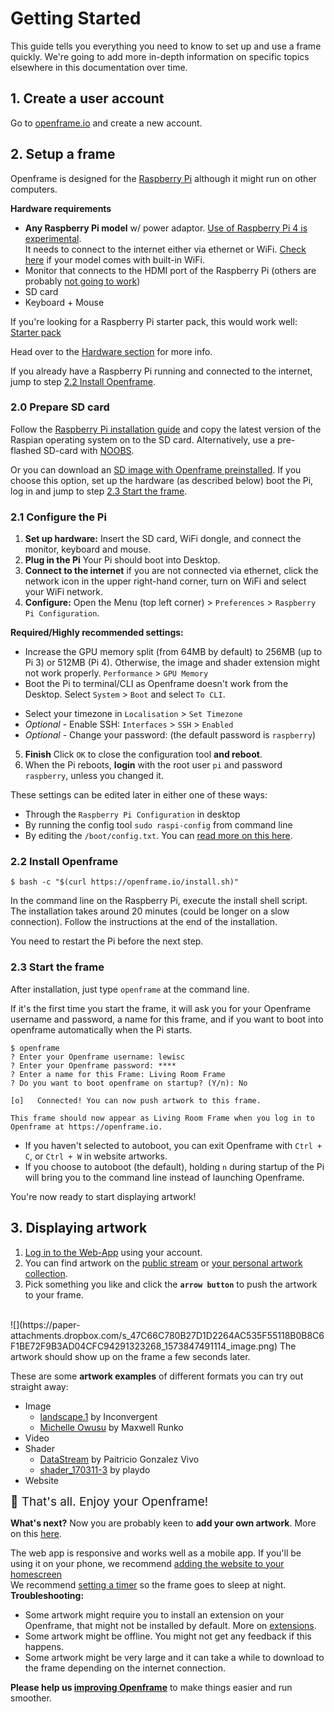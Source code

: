 # Getting Started

This guide tells you everything you need to know to set up and use a frame quickly. We're going to add more in-depth information on specific topics elsewhere in this documentation over time.

## 1. Create a user account

Go to [openframe.io](https://openframe.io/login) and create a new account.


## 2. Setup a frame

Openframe is designed for the [Raspberry Pi](https://www.raspberrypi.org/) although it might run on other computers.

**Hardware requirements**

* **Any Raspberry Pi model** w/ power adaptor. [Use of Raspberry Pi 4 is experimental](#requirements).  
It needs to connect to the internet either via ethernet or WiFi. [Check here](https://en.wikipedia.org/wiki/Raspberry_Pi#Generations_of_released_models) if your model comes with built-in WiFi.
* Monitor that connects to the HDMI port of the Raspberry Pi (others are probably [not going to work](#tft-displays))
* SD card
* Keyboard + Mouse

If you're looking for a Raspberry Pi starter pack, this would work well: [Starter pack](https://www.amazon.com/CanaKit-Raspberry-Complete-Starter-Kit/dp/B01C6Q2GSY)

Head over to the [Hardware section](#hardware) for more info.

<aside class="info">If you already have a Raspberry Pi running and connected to the internet, jump to step <a href="#2-2-install-openframe">2.2 Install Openframe</a>.</aside>


### 2.0 Prepare SD card

Follow the [Raspberry Pi installation guide](https://www.raspberrypi.org/documentation/installation/installing-images/README.md) and copy the latest version of the Raspian operating system on to the SD card. Alternatively, use a pre-flashed SD-card with [NOOBS](https://www.raspberrypi.org/downloads/noobs/).

Or you can download an [SD image with Openframe preinstalled](https://gist.github.com/jvolker/96a52b05459316643f8e110ff46b8e32). If you choose this option, set up the hardware (as described below) boot the Pi, log in and jump to step <a href="#2-3-start-the-frame">2.3 Start the frame</a>.

### 2.1 Configure the Pi

1. **Set up hardware:** Insert the SD card, WiFi dongle, and connect the monitor, keyboard and mouse.
2. **Plug in the Pi** Your Pi should boot into Desktop. 
3. **Connect to the internet** if you are not connected via ethernet, click the network icon in the upper right-hand corner, turn on WiFi and select your WiFi network. 
4. **Configure:** Open the Menu (top left corner) > `Preferences` > `Raspberry Pi Configuration`.  
   
<aside class="info">
  <span style="font-weight: bold">Required/Highly recommended settings:</span> 
  <ul>
    <li>
      Increase the GPU memory split (from 64MB by default) to 256MB (up to Pi 3) or 512MB (Pi 4). Otherwise, the image and shader extension might not work properly. <code>Performance</code> > <code>GPU Memory</code></li>
    <li>
      Boot the Pi to terminal/CLI as Openframe doesn't work from the Desktop. Select <code>System</code> > <code>Boot</code> and select <code>To CLI</code>.
    </li>
  </ul>
</aside>

- Select your timezone in `Localisation` > `Set Timezone`</li>
- *Optional* - Enable SSH: `Interfaces` > `SSH` > `Enabled` 
- *Optional* - Change your password: (the default password is `raspberry`)

<ol start="5">
  <li><span style="font-weight: bold">Finish</span> Click <code>OK</code> to close the configuration tool <span style="font-weight: bold">and reboot</span>.</li>
  <li>When the Pi reboots, <span style="font-weight: bold">login</span> with the root user <code>pi</code> and password <code>raspberry</code>, unless you changed it.</li>
</ol>

<aside class="info">
  These settings can be edited later in either one of these ways: 
  <ul>
    <li>Through the <code>Raspberry Pi Configuration</code> in desktop</li>
    <li>By running the config tool <code>sudo raspi-config</code> from command line</li>
    <li>By editing the <code>/boot/config.txt</code>. You can <a href="https://www.raspberrypi.org/documentation/configuration/">read more on this here</a>.</li>
    </li>
  </ul>
</aside>

### 2.2 Install Openframe

```terminal
$ bash -c "$(curl https://openframe.io/install.sh)"
```

In the command line on the Raspberry Pi, execute the install shell script. The installation takes around 20 minutes (could be longer on a slow connection). Follow the instructions at the end of the installation. 

You need to restart the Pi before the next step.

### 2.3 Start the frame

After installation, just type `openframe` at the command line.

If it's the first time you start the frame, it will ask you for your Openframe username and password, a name for this frame, and if you want to boot into openframe automatically when the Pi starts.

```terminal
$ openframe
? Enter your Openframe username: lewisc
? Enter your Openframe password: ****
? Enter a name for this Frame: Living Room Frame
? Do you want to boot openframe on startup? (Y/n): No

[o]   Connected! You can now push artwork to this frame.

This frame should now appear as Living Room Frame when you log in to Openframe at https://openframe.io.
```

<aside class="info">
  <ul>
    <li>If you haven't selected to autoboot, you can exit Openframe with <code>Ctrl + C</code>, or <code>Ctrl + W</code> in website artworks.</li>
    <li>If you choose to autoboot (the default), holding <code>n</code> during startup of the Pi will bring you to the command line instead of launching Openframe.</li>
  </ul>
</aside>

You're now ready to start displaying artwork!

## 3. Displaying artwork

1. [Log in to the Web-App](https://openframe.io/login) using your account.
2. You can find artwork on the [public stream](#public-artwork-stream) or [your personal artwork collection](#your-artwork-collection).
3. Pick something you like and click the **`arrow button`** to push the artwork to your frame.<br>
<br>
![](https://paper-attachments.dropbox.com/s_47C66C780B27D1D2264AC535F55118B0B8C6F1BE72F9B3AD04CFC94291323268_1573847491114_image.png)
The artwork should show up on the frame a few seconds later.

These are some **artwork examples** of different formats you can try out straight away:

- Image
  - [landscape.1](https://openframe.io/artwork/56e5b16ba6b560d606184640) by Inconvergent
  - [Michelle Owusu](https://openframe.io/artwork/5850a83d7cb7f28d67892de5) by Maxwell Runko
- Video
- Shader
  - [DataStream](https://openframe.io/artwork/56d6be5c9e1daa041f456a47) by Paitricio Gonzalez Vivo
  - [shader_170311-3](https://openframe.io/artwork/58c3b79ba9c1b11803b2420d) by playdo
- Website

<span style="font-size: 19px">🙌 That's all. Enjoy your Openframe!</span>

**What's next?** Now you are probably keen to **add your own artwork**. More on this [here](#adding-artwork).

<aside class="info">The web app is responsive and works well as a mobile app. If you'll be using it on your phone, we recommend <a href="http://lifehacker.com/5809338/add-web-site-bookmarks-to-your-iphones-homescreen">adding the website to your homescreen</a></aside>

<aside class="info">We recommend <a href="#timer">setting a timer</a> so the frame goes to sleep at night.</aside>

<aside class="warning">
  <span style="font-weight: bold">Troubleshooting:</span> 
  <ul>
    <li>Some artwork might require you to install an extension on your Openframe, that might not be installed by default. More on <a href="#artwork-formats-and-extensions">extensions</a>.</li>
    <li>Some artwork might be offline. You might not get any feedback if this happens.</li>
    <li>Some artwork might be very large and it can take a while to download to the frame depending on the internet connection.</li>
  </ul>
  
  <span style="font-weight: bold">Please help us <a href="#bugs-contributions-and-feedback">improving Openframe</a></span> to make things easier and run smoother.
    
</aside>